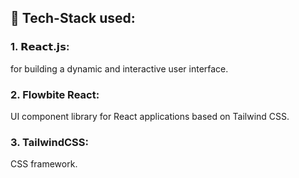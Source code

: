 ## 🔧 Tech-Stack used:

### 1. 𝗥𝗲𝗮𝗰𝘁.𝗷𝘀: 
for building a dynamic and interactive user interface.

### 2. Flowbite React:
UI component library for React applications based on Tailwind CSS.

### 3. TailwindCSS:
CSS framework.
